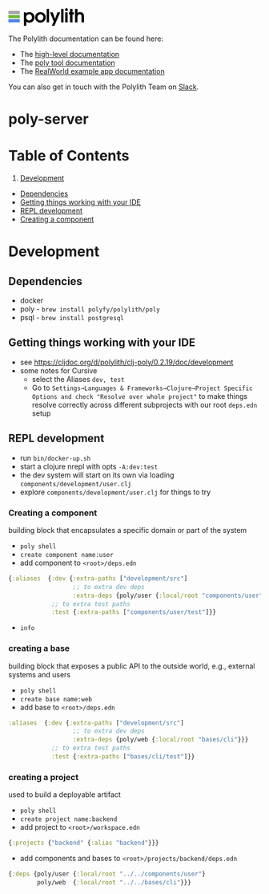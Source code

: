 <img src="logo.png" width="30%" alt="Polylith" id="logo">

The Polylith documentation can be found here:

- The [high-level documentation](https://polylith.gitbook.io/polylith)
- The [poly tool documentation](https://cljdoc.org/d/polylith/clj-poly/CURRENT)
- The [RealWorld example app documentation](https://github.com/furkan3ayraktar/clojure-polylith-realworld-example-app)

You can also get in touch with the Polylith Team on [Slack](https://clojurians.slack.com/archives/C013B7MQHJQ).

<h1>poly-server</h1>

# Table of Contents

1. [Development](#development)
  * [Dependencies](#dependencies)
  * [Getting things working with your IDE](#getting-things-working-with-your-ide)
  * [REPL development](#repl-development)
  * [Creating a component](#creating-a-component)

# Development

## Dependencies

* docker
* poly - `brew install polyfy/polylith/poly`
* psql - `brew install postgresql`

## Getting things working with your IDE

* see https://cljdoc.org/d/polylith/clj-poly/0.2.19/doc/development
* some notes for Cursive
  * select the Aliases `dev, test`
  * Go to `Settings→Languages & Frameworks→Clojure→Project Specific Options and check "Resolve over whole project"` to make things resolve correctly across different subprojects with our root `deps.edn` setup

## REPL development

* run `bin/docker-up.sh`
* start a clojure nrepl with opts `-A:dev:test`
* the dev system will start on its own via loading `components/development/user.clj`
* explore `components/development/user.clj` for things to try

### Creating a component

building block that encapsulates a specific domain or part of the system

* `poly shell`
* `create component name:user`
* add component to `<root>/deps.edn`
```clojure
{:aliases  {:dev {:extra-paths ["development/src"]
                  ;; to extra dev deps
                  :extra-deps {poly/user {:local/root "components/user"}}}}
            ;; to extra test paths
            :test {:extra-paths ["components/user/test"]}} 
```
* `info`

### creating a base

building block that exposes a public API to the outside world, e.g., external systems and users

* `poly shell`
* `create base name:web`
* add base to `<root>/deps.edn`
```clojure
:aliases  {:dev {:extra-paths ["development/src"]
                  ;; to extra dev deps
                  :extra-deps {poly/web {:local/root "bases/cli"}}}
            ;; to extra test paths
            :test {:extra-paths ["bases/cli/test"]}}
```

### creating a project

used to build a deployable artifact

* `poly shell`
* `create project name:backend`
* add project to `<root>/workspace.edn`
```clojure
{:projects {"backend" {:alias "backend"}}}
```
* add components and bases to `<root>/projects/backend/deps.edn`
```clojure
{:deps {poly/user {:local/root "../../components/user"} 
        poly/web  {:local/root "../../bases/cli"}}}
```
